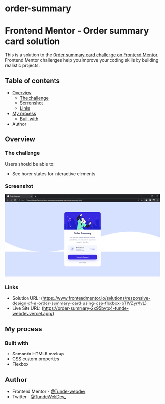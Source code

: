 # order-summary
# Frontend Mentor - Order summary card solution

This is a solution to the [Order summary card challenge on Frontend Mentor](https://www.frontendmentor.io/challenges/order-summary-component-QlPmajDUj). Frontend Mentor challenges help you improve your coding skills by building realistic projects. 

## Table of contents

- [Overview](#overview)
  - [The challenge](#the-challenge)
  - [Screenshot](#screenshot)
  - [Links](#links)
- [My process](#my-process)
  - [Built with](#built-with)
- [Author](#author)

## Overview

### The challenge

Users should be able to:

- See hover states for interactive elements

### Screenshot

![](screenshot/My%20Work-Screenshot.png)


### Links

- Solution URL: (https://www.frontendmentor.io/solutions/responsive-design-of-a-order-summary-card-using-css-flexbox-bTIVZyrXvL)
- Live Site URL: (https://order-summary-2x95bytq4-tunde-webdev.vercel.app/)

## My process

### Built with

- Semantic HTML5 markup
- CSS custom properties
- Flexbox


## Author

- Frontend Mentor - [@Tunde-webdev](https://www.frontendmentor.io/profile/Tunde-webdev)
- Twitter - [@TundeWebDev_](https://www.twitter.com/TundeWebDev_)
